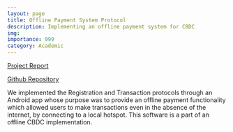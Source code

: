 ```yaml
---
layout: page
title: Offline Payment System Protocol
description: Implementing an offline payment system for CBDC
img: 
importance: 999
category: Academic
---
```


[Project Report](/assets/pdf/ops.pdf)

[Github Repository](https://github.com/dhruvrauthan/OPSApp)

<!-- There has been a growing and spreading interest in blockchain technology and its implementations over the past few years. One such application is the ability to make anonymous and secure digital payments. This has prompted agencies all over the world to look into a kind of “central bank money” with which to make these payments. This money is also known as Central Bank Digital Currency (CDBC). 

Apart from the usual security, reliability and verifiability of the transactions when connected to the internet, it is also important to develop an “offline” capability in which users need not be connected to the internet to make transactions. This creates a system in which users can exchange money in any scenario and place. Hence, the Offline Payment System (OPS) protocol is proposed to grant such a facility. -->

We implemented the Registration and Transaction protocols through an Android app whose purpose was to provide an offline payment functionality which allowed users to make transactions even in the absence of the internet, by connecting to a local hotspot. This software is a part of an offline CBDC implementation.
